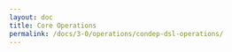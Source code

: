 ```yaml
---
layout: doc
title: Core Operations
permalink: /docs/3-0/operations/condep-dsl-operations/
---
```


<script type="text/javascript">
<!--
window.location = "/condep-dsl-operations/3-0/"
//-->
</script>
